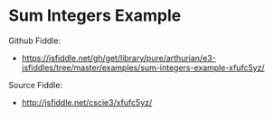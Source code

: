 # Sum Integers Example

Github Fiddle:
- https://jsfiddle.net/gh/get/library/pure/arthurian/e3-jsfiddles/tree/master/examples/sum-integers-example-xfufc5yz/

Source Fiddle:
- http://jsfiddle.net/cscie3/xfufc5yz/


